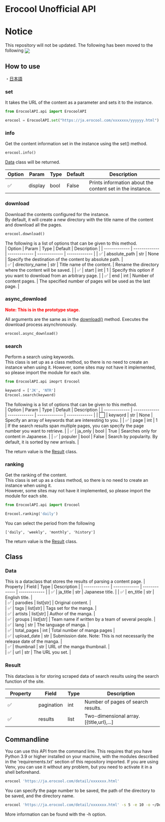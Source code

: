 # Erocool Unofficial API
# Notice
This repository will not be updated.
The following has been moved to the following
<a href="https://github.com/dotinkasra/ErocoolAPI_nim">
  <img align="center" src="https://github-readme-stats.vercel.app/api/pin/?username=dotinkasra&repo=ErocoolAPI_nim" />
</a>
## How to use
・[日本語](https://github.com/Dotinkasra/ErocoolAPI/blob/main/README_ja.md)
### set
It takes the URL of the content as a parameter and sets it to the instance.

```python
from ErocoolAPI.api import ErocoolAPI

erocool = ErocoolAPI.set("https://ja.erocool.com/xxxxxxx/yyyyyy.html")
```

### info
Get the content information set in the instance using the set() method.

```python
erocool.info()
```

[Data](#Data) class will be returned.

| Option | Param | Type | Default | Description | 
| ------------- | ------------- | ------------- | ------------- | ------------- |
| ✅ | display  | bool | False | Prints information about the content set in the instance.  |  

### download
Download the contents configured for the instance.  
By default, it will create a new directory with the title name of the content and download all the pages.  

```python
erocool.download()
```

The following is a list of options that can be given to this method.  
| Option | Param | Type | Default | Description | 
| ------------- | ------------- | ------------- | ------------- | ------------- |
| ✅ | absolute_path  | str | None | Specify the destination of the content by absolute path.  |  
| ✅ | directory_name  | str | Title name of the content. | Rename the directory where the content will be saved.  | 
| ✅ | start | int | 1 |  Specify this option if you want to download from an arbitrary page. | 
| ✅ | end | int | Number of content pages. | The specified number of pages will be used as the last page. | 

### async_download
**<span style="color: red; ">Note: This is in the prototype stage.</span>**  

All arguments are the same as in the [download()](#download) method. Executes the download process asynchronously.

```python
erocool.async_download()
```

### search
Perform a search using keywords.  
This class is set up as a class method, so there is no need to create an instance when using it. 
However, some sites may not have it implemented, so please import the module for each site.

```python
from ErocoolAPI.api imoprt Erocool

keyword = ['JK', 'NTR']
Erocool.search(keyword)
```

The following is a list of options that can be given to this method.  
| Option | Param | Type | Default | Description | 
| ------------- | ------------- | ------------- | ------------- | ------------- | 
| ⬜️ | keyword  | str | None | Specify an array of keywords that are interesting to you.  | 
| ✅ | page  | int | 1 | If the search results span multiple pages, you can specify the page number you want to retrieve. |
| ✅ | ja_only | bool | True | Searches only for content in Japanese. | 
| ✅ | populer | bool | False | Search by popularity. By default, it is sorted by new arrivals. |

The return value is the [Result](#Result) class.

### ranking
Get the ranking of the content.  
This class is set up as a class method, so there is no need to create an instance when using it.  
However, some sites may not have it implemented, so please import the module for each site.

```python
from ErocoolAPI.api import Erocool

Erocool.ranking('daily')
```
You can select the period from the following  
 ```
 ['daily', 'weekly', 'monthly', 'history']
```

The return value is the [Result](#Result) class.

## Class

### Data
This is a dataclass that stores the results of parsing a content page.
| Property | Field | Type | Description | 
| ------------- | ------------- | ------------- | ------------- | 
| ✅ | ja_title | str | Japanese title. | 
| ✅ | en_title | str | English title.  |  
| ✅ | parodies | list[str] | Original content.  |  
| ✅ | tags | list[str] | Tags set for the manga.  |  
| ✅ | artists | list[str] | Author of the manga.  |  
| ✅ | groups | list[str] | Team name if written by a team of several people.  |  
| ✅ | lang | str | The language of manga.  |  
| ✅ | total_pages | int | Total number of manga pages  |  
| ✅ | upload_date | str | Submission date. Note: This is not necessarily the release date of the manga.  |  
| ✅ | thumbnail | str | URL of the manga thumbnail.  |  
| ✅ | url | str | The URL you set.  |  
### Result
This dataclass is for storing scraped data of search results using the search function of the site.

| Property　| Field | Type | Description | 
| ------------- | ------------- | ------------- | ------------- | 
| ✅ | pagination  | int | Number of pages of search results.  |
| ✅ | results  | list | Two-dimensional array. [{title,url},...]  |

## Commandline
You can use this API from the command line.
This requires that you have Python 3.9 or higher installed on your machine, with the modules described in the 'requirements.txt' section of this repository imported.
If you are using Venv, you can use it without any problem, but you need to activate it in a shell beforehand.

```bash
erocool 'https://ja.erocool.com/detail/xxxxxxx.html'
```

You can specify the page number to be saved, the path of the directory to be saved, and the directory name.

```bash
erocool 'https://ja.erocool.com/detail/xxxxxxx.html' -s 5 -e 10 -o ~/Downloads/Mangas -n 'xxxxx'
```

More information can be found with the -h option.


